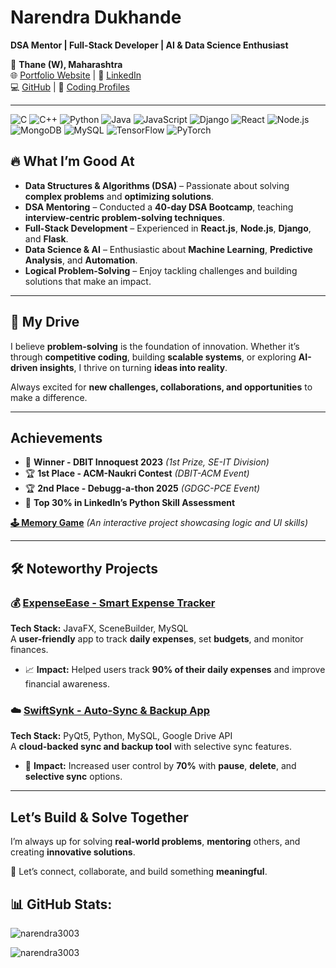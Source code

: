 # Narendra Dukhande  

**DSA Mentor | Full-Stack Developer | AI & Data Science Enthusiast**  

📍 **Thane (W), Maharashtra**  
🌐 [Portfolio Website](https://narendra-dukhande-profile.vercel.app/) | 🔗 [LinkedIn](https://linkedin.com/in/narendra-dukhande)  
💻 [GitHub](https://github.com/narendra3003) | 📌 [Coding Profiles](https://codolio.com/profile/narendra3003)  

---
![C](https://img.shields.io/badge/c-%2300599C.svg?style=for-the-badge&logo=c&logoColor=white)  ![C++](https://img.shields.io/badge/c++-%2300599C.svg?style=for-the-badge&logo=c%2B%2B&logoColor=white)  ![Python](https://img.shields.io/badge/python-3670A0?style=for-the-badge&logo=python&logoColor=ffdd54)  ![Java](https://img.shields.io/badge/java-%23ED8B00.svg?style=for-the-badge&logo=openjdk&logoColor=white)  ![JavaScript](https://img.shields.io/badge/javascript-%23323330.svg?style=for-the-badge&logo=javascript&logoColor=%23F7DF1E)  ![Django](https://img.shields.io/badge/django-%23092E20.svg?style=for-the-badge&logo=django&logoColor=white)  ![React](https://img.shields.io/badge/react-%2320232a.svg?style=for-the-badge&logo=react&logoColor=%2361DAFB)  ![Node.js](https://img.shields.io/badge/node.js-%2343853D.svg?style=for-the-badge&logo=node.js&logoColor=white)  ![MongoDB](https://img.shields.io/badge/MongoDB-%234ea94b.svg?style=for-the-badge&logo=mongodb&logoColor=white)  ![MySQL](https://img.shields.io/badge/mysql-4479A1.svg?style=for-the-badge&logo=mysql&logoColor=white)  ![TensorFlow](https://img.shields.io/badge/TensorFlow-%23FF6F00.svg?style=for-the-badge&logo=TensorFlow&logoColor=white)  ![PyTorch](https://img.shields.io/badge/PyTorch-%23EE4C2C.svg?style=for-the-badge&logo=PyTorch&logoColor=white)  


## 🔥 What I’m Good At  

- **Data Structures & Algorithms (DSA)** – Passionate about solving **complex problems** and **optimizing solutions**.  
- **DSA Mentoring** – Conducted a **40-day DSA Bootcamp**, teaching **interview-centric problem-solving techniques**.  
- **Full-Stack Development** – Experienced in **React.js**, **Node.js**, **Django**, and **Flask**.  
- **Data Science & AI** – Enthusiastic about **Machine Learning**, **Predictive Analysis**, and **Automation**.  
- **Logical Problem-Solving** – Enjoy tackling challenges and building solutions that make an impact.  

---

## 🚀 My Drive  

I believe **problem-solving** is the foundation of innovation. Whether it’s through **competitive coding**, building **scalable systems**, or exploring **AI-driven insights**, I thrive on turning **ideas into reality**.  

Always excited for **new challenges, collaborations, and opportunities** to make a difference.  

---

## Achievements  

- 🥇 **Winner - DBIT Innoquest 2023** *(1st Prize, SE-IT Division)*  
- 🏆 **1st Place - ACM-Naukri Contest** *(DBIT-ACM Event)*
- 🏆 **2nd Place - Debugg-a-thon 2025** *(GDGC-PCE Event)*  
- 🌟 **Top 30% in LinkedIn’s Python Skill Assessment**  

[**🕹️ Memory Game**](https://narendra3003.github.io/memory-game/) *(An interactive project showcasing logic and UI skills)*  

---

## 🛠️ Noteworthy Projects  

### 💰 [ExpenseEase - Smart Expense Tracker](https://github.com/narendra3003/Expense_Ease_JavaProject)  
**Tech Stack:** JavaFX, SceneBuilder, MySQL  
A **user-friendly** app to track **daily expenses**, set **budgets**, and monitor finances.  
- 📈 **Impact:** Helped users track **90% of their daily expenses** and improve financial awareness.  

### ☁️ [SwiftSynk - Auto-Sync & Backup App](https://github.com/narendra3003/SwiftSynk)  
**Tech Stack:** PyQt5, Python, MySQL, Google Drive API  
A **cloud-backed sync and backup tool** with selective sync features.  
- 🔄 **Impact:** Increased user control by **70%** with **pause**, **delete**, and **selective sync** options.  

---

## Let’s Build & Solve Together  

I’m always up for solving **real-world problems**, **mentoring** others, and creating **innovative solutions**.  

📩 Let’s connect, collaborate, and build something **meaningful**.

## 📊 GitHub Stats:

<p><img  src="https://github-readme-stats.vercel.app/api?username=narendra3003&theme=dark&hide_border=false&include_all_commits=true&count_private=true" alt="narendra3003" /></p>

<p><img src="https://github-readme-stats.vercel.app/api/top-langs/?username=narendra3003&theme=dark&hide_border=false&include_all_commits=true&count_private=true&layout=compact" alt="narendra3003" /></p>
